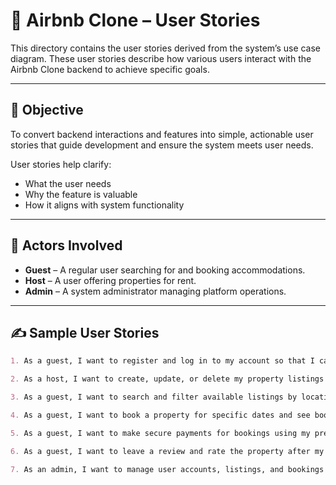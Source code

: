 # 📘 Airbnb Clone – User Stories

This directory contains the user stories derived from the system’s use case diagram. These user stories describe how various users interact with the Airbnb Clone backend to achieve specific goals.

---

## 🎯 Objective

To convert backend interactions and features into simple, actionable user stories that guide development and ensure the system meets user needs.

User stories help clarify:
- What the user needs
- Why the feature is valuable
- How it aligns with system functionality

---

## 👥 Actors Involved

- **Guest** – A regular user searching for and booking accommodations.
- **Host** – A user offering properties for rent.
- **Admin** – A system administrator managing platform operations.

---

## ✍️ Sample User Stories

```markdown
1. As a guest, I want to register and log in to my account so that I can search and book properties securely.

2. As a host, I want to create, update, or delete my property listings so that I can manage the homes I offer for rent.

3. As a guest, I want to search and filter available listings by location, price, and amenities so that I can find a property that suits my needs.

4. As a guest, I want to book a property for specific dates and see booking status updates so that I can plan my stays easily.

5. As a guest, I want to make secure payments for bookings using my preferred method so that I can complete my reservation process.

6. As a guest, I want to leave a review and rate the property after my stay so that I can share my experience with others.

7. As an admin, I want to manage user accounts, listings, and bookings so that I can ensure the platform runs smoothly and securely.
